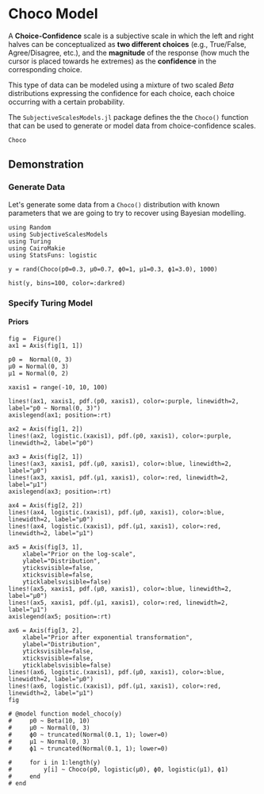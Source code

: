 # Choco Model

A **Choice-Confidence** scale is a subjective scale in which the left and right halves can be conceptualized as **two different choices** (e.g., True/False, Agree/Disagree, etc.), and the **magnitude** of the response (how much the cursor is placed towards he extremes) as the **confidence** in the corresponding choice.

This type of data can be modeled using a mixture of two scaled $Beta$ distributions expressing the confidence for each choice, each choice occurring with a certain probability.

The `SubjectiveScalesModels.jl` package defines the the `Choco()` function that can be used to generate or model data from choice-confidence scales.

```@docs
Choco
```


## Demonstration

### Generate Data

Let's generate some data from a `Choco()` distribution with known parameters that we are going to try to recover using Bayesian modelling.

```@example choco1
using Random
using SubjectiveScalesModels
using Turing
using CairoMakie
using StatsFuns: logistic
```

```@example choco1
y = rand(Choco(p0=0.3, μ0=0.7, ϕ0=1, μ1=0.3, ϕ1=3.0), 1000)

hist(y, bins=100, color=:darkred)
```

### Specify Turing Model

#### Priors

```@example choco1
fig =  Figure()
ax1 = Axis(fig[1, 1])

p0 =  Normal(0, 3)
μ0 = Normal(0, 3)
μ1 = Normal(0, 2)

xaxis1 = range(-10, 10, 100)

lines!(ax1, xaxis1, pdf.(p0, xaxis1), color=:purple, linewidth=2, label="p0 ~ Normal(0, 3)")
axislegend(ax1; position=:rt)

ax2 = Axis(fig[1, 2])
lines!(ax2, logistic.(xaxis1), pdf.(p0, xaxis1), color=:purple, linewidth=2, label="p0")

ax3 = Axis(fig[2, 1])
lines!(ax3, xaxis1, pdf.(μ0, xaxis1), color=:blue, linewidth=2, label="μ0")
lines!(ax3, xaxis1, pdf.(μ1, xaxis1), color=:red, linewidth=2, label="μ1")
axislegend(ax3; position=:rt)

ax4 = Axis(fig[2, 2])
lines!(ax4, logistic.(xaxis1), pdf.(μ0, xaxis1), color=:blue, linewidth=2, label="μ0")
lines!(ax4, logistic.(xaxis1), pdf.(μ1, xaxis1), color=:red, linewidth=2, label="μ1")

ax5 = Axis(fig[3, 1], 
    xlabel="Prior on the log-scale",
    ylabel="Distribution",
    yticksvisible=false,
    xticksvisible=false,
    yticklabelsvisible=false)
lines!(ax5, xaxis1, pdf.(μ0, xaxis1), color=:blue, linewidth=2, label="μ0")
lines!(ax5, xaxis1, pdf.(μ1, xaxis1), color=:red, linewidth=2, label="μ1")
axislegend(ax5; position=:rt)

ax6 = Axis(fig[3, 2], 
    xlabel="Prior after exponential transformation",
    ylabel="Distribution",
    yticksvisible=false,
    xticksvisible=false,
    yticklabelsvisible=false)
lines!(ax6, logistic.(xaxis1), pdf.(μ0, xaxis1), color=:blue, linewidth=2, label="μ0")
lines!(ax6, logistic.(xaxis1), pdf.(μ1, xaxis1), color=:red, linewidth=2, label="μ1")
fig
```


```@example choco1
# @model function model_choco(y)
#     p0 ~ Beta(10, 10)
#     μ0 ~ Normal(0, 3)
#     ϕ0 ~ truncated(Normal(0.1, 1); lower=0)
#     μ1 ~ Normal(0, 3)
#     ϕ1 ~ truncated(Normal(0.1, 1); lower=0)

#     for i in 1:length(y)
#         y[i] ~ Choco(p0, logistic(μ0), ϕ0, logistic(μ1), ϕ1)
#     end
# end
```